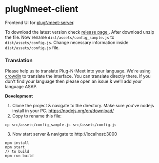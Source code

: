 # plugNmeet-client
Frontend UI for [plugNmeet-server](https://github.com/mynaparrot/plugNmeet-server).

To download the latest version check [release page.](https://github.com/mynaparrot/plugNmeet-client/releases). After
download unzip the file. Now rename `dist/assets/config_sample.js` to `dist/assets/config.js`. Change necessary
information inside `dist/assets/config.js` file.

### Translation
Please help us to translate Plug-N-Meet into your language. We're using [crowdin](https://crowdin.com/project/plugnmeet-client) to translate the interface. You can translate directly there. If you don't find your language then please open an issue & we'll add your language ASAP.

**Development**

1) Clone the project & navigate to the directory. Make sure you've nodejs install in your
   PC. https://nodejs.org/en/download/
2) Copy to rename this file:

```
cp src/assets/config_sample.js src/assets/config.js
```

3) Now start server & navigate to http://localhost:3000

```
npm install
npm start
// to build
npm run build
```
